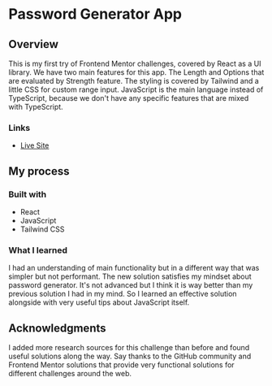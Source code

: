 # Password Generator App

## Overview

This is my first try of Frontend Mentor challenges, covered by React as a UI library. We have two main features for this app. The Length and Options that are evaluated by Strength feature. The styling is covered by Tailwind and a little CSS for custom range input. JavaScript is the main language instead of TypeScript, because we don't have any specific features that are mixed with TypeScript.

### Links

- [Live Site](https://password-generator-app-olive.vercel.app/)

## My process

### Built with

- React
- JavaScript
- Tailwind CSS

### What I learned

I had an understanding of main functionality but in a different way that was simpler but not performant. The new solution satisfies my mindset about password generator. It's not advanced but I think it is way better than my previous solution I had in my mind. So I learned an effective solution alongside with very useful tips about JavaScript itself.

## Acknowledgments

I added more research sources for this challenge than before and found useful solutions along the way. Say thanks to the GitHub community and Frontend Mentor solutions that provide very functional solutions for different challenges around the web.

